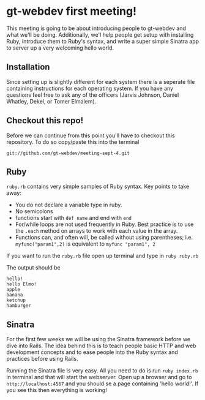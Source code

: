 gt-webdev first meeting!
========================

This meeting is going to be about introducing people to gt-webdev and what we'll be doing. Additionally, we'l help people get setup with installing Ruby, introduce them to Ruby's syntax, and write a super simple Sinatra app to server up a very welcoming hello world.

Installation
------------

Since setting up is slightly different for each system there is a seperate file containing instructions for each operating system. If you have any questions feel free to ask any of the officers (Jarvis Johnson, Daniel Whatley, Dekel, or Tomer Elmalem).

Checkout this repo!
-------------------

Before we can continue from this point you'll have to checkout this repository. To do so copy/paste this into the terminal

    git://github.com/gt-webdev/meeting-sept-4.git

Ruby
----

``ruby.rb`` contains very simple samples of Ruby syntax. Key points to take away:

* You do not declare a variable type in ruby.
* No semicolons
* functions start with ``def name`` and end with ``end``
* For/while loops are not used frequently in Ruby. Best practice is to use the ``.each`` method on arrays to work with each value in the array.
* Functions can, and often will, be called without using parentheses; i.e. ``myfunc("param1",2)`` is equivalent to ``myfunc "param1", 2``

If you want to run the ``ruby.rb`` file open up terminal and type in ``ruby ruby.rb``

The output should be
    
    hello!
    hello Elmo!
    apple
    banana
    ketchup
    hamburger
    
Sinatra
-------

For the first few weeks we will be using the Sinatra framework before we dive into Rails. The idea behind this is to teach people basic HTTP and web development concepts and to ease people into the Ruby syntax and practices before using Rails.

Running the Sinatra file is very easy. All you need to do is run ``ruby index.rb`` in terminal and that will start the webserver. Open up a browser and go to ``http://localhost:4567`` and you should se a page containing 'hello world!'. If you see this then everything is working!